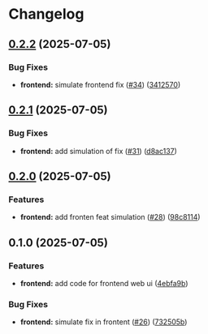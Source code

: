 # Changelog

## [0.2.2](https://github.com/mos2dl-homelab/devops-project/compare/frontend-v0.2.1...frontend-v0.2.2) (2025-07-05)


### Bug Fixes

* **frontend:** simulate frontend fix ([#34](https://github.com/mos2dl-homelab/devops-project/issues/34)) ([3412570](https://github.com/mos2dl-homelab/devops-project/commit/3412570f4d09f3352cb02c3989eb56f4faee663e))

## [0.2.1](https://github.com/mos2dl-homelab/devops-project/compare/frontend-v0.2.0...frontend-v0.2.1) (2025-07-05)


### Bug Fixes

* **frontend:** add simulation of fix ([#31](https://github.com/mos2dl-homelab/devops-project/issues/31)) ([d8ac137](https://github.com/mos2dl-homelab/devops-project/commit/d8ac1370b97f1153a4917d7bed0bb79838889cbf))

## [0.2.0](https://github.com/mos2dl-homelab/devops-project/compare/frontend-v0.1.0...frontend-v0.2.0) (2025-07-05)


### Features

* **frontend:** add fronten feat simulation ([#28](https://github.com/mos2dl-homelab/devops-project/issues/28)) ([98c8114](https://github.com/mos2dl-homelab/devops-project/commit/98c8114b6afbf922e4cdd6c9f13bfff55bb840fc))

## 0.1.0 (2025-07-05)


### Features

* **frontend:** add code for frontend web ui ([4ebfa9b](https://github.com/mos2dl-homelab/devops-project/commit/4ebfa9b73882decd28d2ed39842ac2689320ac2a))


### Bug Fixes

* **frontend:** simulate fix in frontent ([#26](https://github.com/mos2dl-homelab/devops-project/issues/26)) ([732505b](https://github.com/mos2dl-homelab/devops-project/commit/732505b2b5d644cd1a2443ae8ad48933ce469745))
